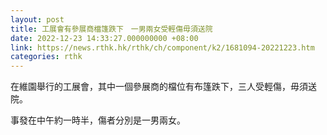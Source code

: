 ```yaml
---
layout: post
title: 工展會有參展商檔篷跌下　一男兩女受輕傷毋須送院
date: 2022-12-23 14:33:27.000000000 +08:00
link: https://news.rthk.hk/rthk/ch/component/k2/1681094-20221223.htm
categories: rthk
---
```


在維園舉行的工展會，其中一個參展商的檔位有布篷跌下，三人受輕傷，毋須送院。

事發在中午約一時半，傷者分別是一男兩女。
